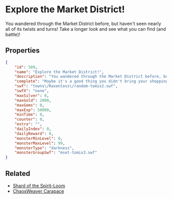 # Explore the Market District!

You wandered through the Market District before, but haven't seen nearly all of its twists and turns!  Take a longer look and see what you can find (and battle)!

## Properties

```json
{
    "id": 589,
    "name": "Explore the Market District!",
    "description": "You wandered through the Market District before, but haven't seen nearly all of its twists and turns!  Take a longer look and see what you can find (and battle)!",
    "complete": "Maybe it's a good thing you didn't bring your shopping list.",
    "swf": "towns\/Ravenloss\/random-tomix2.swf",
    "swfX": "none",
    "maxSilver": 0,
    "maxGold": 2000,
    "maxGems": 0,
    "maxExp": 50000,
    "minTime": 0,
    "counter": 0,
    "extra": "",
    "dailyIndex": 0,
    "dailyReward": 0,
    "monsterMinLevel": 0,
    "monsterMaxLevel": 99,
    "monsterType": "darkness",
    "monsterGroupSwf": "mset-tomix3.swf"
}
```

## Related

- [Shard of the Spirit-Loom ](../items/3727-shard-of-the-spirit-loom.md)
- [ChaosWeaver Carapace](../items/3732-chaosweaver-carapace.md)

